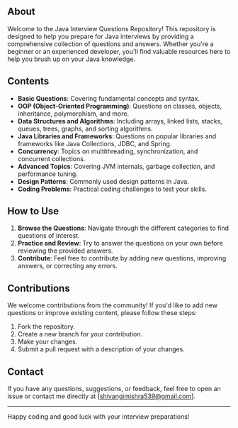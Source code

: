 ## About

Welcome to the Java Interview Questions Repository! This repository is designed to help you prepare for Java interviews by providing a comprehensive collection of questions and answers. Whether you're a beginner or an experienced developer, you'll find valuable resources here to help you brush up on your Java knowledge.

## Contents

- **Basic Questions**: Covering fundamental concepts and syntax.
- **OOP (Object-Oriented Programming)**: Questions on classes, objects, inheritance, polymorphism, and more.
- **Data Structures and Algorithms**: Including arrays, linked lists, stacks, queues, trees, graphs, and sorting algorithms.
- **Java Libraries and Frameworks**: Questions on popular libraries and frameworks like Java Collections, JDBC, and Spring.
- **Concurrency**: Topics on multithreading, synchronization, and concurrent collections.
- **Advanced Topics**: Covering JVM internals, garbage collection, and performance tuning.
- **Design Patterns**: Commonly used design patterns in Java.
- **Coding Problems**: Practical coding challenges to test your skills.

## How to Use

1. **Browse the Questions**: Navigate through the different categories to find questions of interest.
2. **Practice and Review**: Try to answer the questions on your own before reviewing the provided answers.
3. **Contribute**: Feel free to contribute by adding new questions, improving answers, or correcting any errors.

## Contributions

We welcome contributions from the community! If you'd like to add new questions or improve existing content, please follow these steps:

1. Fork the repository.
2. Create a new branch for your contribution.
3. Make your changes.
4. Submit a pull request with a description of your changes.

## Contact

If you have any questions, suggestions, or feedback, feel free to open an issue or contact me directly at [shivangimishra539@gmail.com].

---

Happy coding and good luck with your interview preparations!

